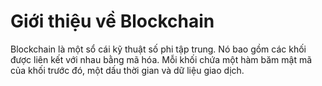 # Giới thiệu về Blockchain

Blockchain là một sổ cái kỹ thuật số phi tập trung.
Nó bao gồm các khối được liên kết với nhau bằng mã hóa.
Mỗi khối chứa một hàm băm mật mã của khối trước đó, một dấu thời gian và dữ liệu giao dịch.